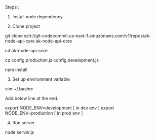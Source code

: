 Steps :

1) Install node dependency.

2) Clone project

git clone ssh://git-codecommit.us-east-1.amazonaws.com/v1/repos/ak-node-api-core ak-node-api-core

cd ak-node-api-core

cp config.production.js config.development.js

npm install

3) Set up environment variable

vim ~/.bashrc

Add below line at the end.

export NODE_ENV=development [ in dev env ]
export NODE_ENV=production [ in prod env ]

4) Run server

node server.js
